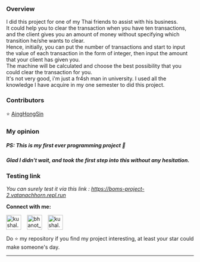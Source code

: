 ### Overview 
 <p>I did this project for one of my Thai friends to assist with his business. <br> It could help you to clear the transaction when you have ten transactions, and the client gives you an amount of money without specifying which transition he/she wants to clear. <br> Hence, initially, you can put the number of transactions and start to input the value of each transaction in the form of integer, then input the amount that your client has given you. <br> The machine will be calculated and choose the best possibility that you could clear the transaction for you. <br> It's not very good, i'm just a fr4sh man in university. I used all the knowledge I have acquire in my one semester to did this project.  </p>

 ### Contributors 

 ⭐️ [AingHongSin](https://github.com/AingHongSin)

### My opinion
<h5> PS: This is my first ever programming project 🥳 </h5>
<h5> Glad I didn't wait, and took the first step into this without any hesitation. </h5>

### Testing link 
<em>You can surely test it via this link : https://boms-project-2.vatanachhorn.repl.run </em>

**Connect with me:**

<p align="left">
  <a href="https://www.instagram.com/vatana.chhorn/" target="blank"><img align="center" src="https://cdn.jsdelivr.net/npm/simple-icons@3.0.1/icons/instagram.svg" alt="kushal.bhanot" height="40" width="40" /></a> &nbsp;&nbsp;
  <a href="https://twitter.com/vatana_chhorn" target="blank"><img align="center" src="https://cdn.jsdelivr.net/npm/simple-icons@3.0.1/icons/twitter.svg" alt="bhanot_kushal" height="40" width="40" /></a> &nbsp;&nbsp;
  <a href="https://www.facebook.com/vatan4c" target="blank"><img align="center" src="https://cdn.jsdelivr.net/npm/simple-icons@3.0.1/icons/facebook.svg" alt="kushal.bhanot.98" height="40" width="40" /></a> &nbsp;&nbsp;
</p>

Do ⭐ my repository if you find my project interesting, at least your star could make someone's day.

---
